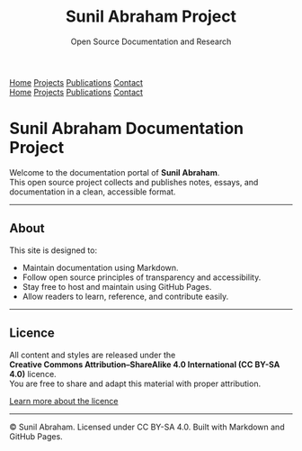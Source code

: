 <link rel="stylesheet" href="style.css">
<header class="site-header">
  <h1>Sunil Abraham Project</h1>
  <p>Open Source Documentation and Research</p>
</header>

<nav class="navbar">
  <a href="/">Home</a>
  <a href="projects">Projects</a>
  <a href="publications">Publications</a>
  <a href="contact">Contact</a>
</nav>

<nav class="navbar">
  <a href="/">Home</a>
  <a href="projects">Projects</a>
  <a href="publications">Publications</a>
  <a href="contact">Contact</a>
</nav>


# Sunil Abraham Documentation Project

Welcome to the documentation portal of **Sunil Abraham**.  
This open source project collects and publishes notes, essays, and documentation in a clean, accessible format.

---

## About

This site is designed to:
- Maintain documentation using Markdown.  
- Follow open source principles of transparency and accessibility.  
- Stay free to host and maintain using GitHub Pages.  
- Allow readers to learn, reference, and contribute easily.

---

## Licence

All content and styles are released under the  
**Creative Commons Attribution–ShareAlike 4.0 International (CC BY-SA 4.0)** licence.  
You are free to share and adapt this material with proper attribution.

[Learn more about the licence](https://creativecommons.org/licenses/by-sa/4.0/)

---

<footer>
  © Sunil Abraham. Licensed under CC BY-SA 4.0.  
  Built with Markdown and GitHub Pages.
</footer>
